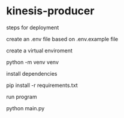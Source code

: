 # kinesis-producer

steps for deployment 

create an .env file based on .env.example file

create a virtual enviroment 

python -m venv venv


install dependencies

pip install -r requirements.txt 

run program

python main.py
